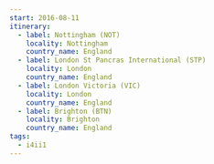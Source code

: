 ```yaml
---
start: 2016-08-11
itinerary:
  - label: Nottingham (NOT)
    locality: Nottingham
    country_name: England
  - label: London St Pancras International (STP)
    locality: London
    country_name: England
  - label: London Victoria (VIC)
    locality: London
    country_name: England
  - label: Brighton (BTN)
    locality: Brighton
    country_name: England
tags:
  - i4ii1
---
```

